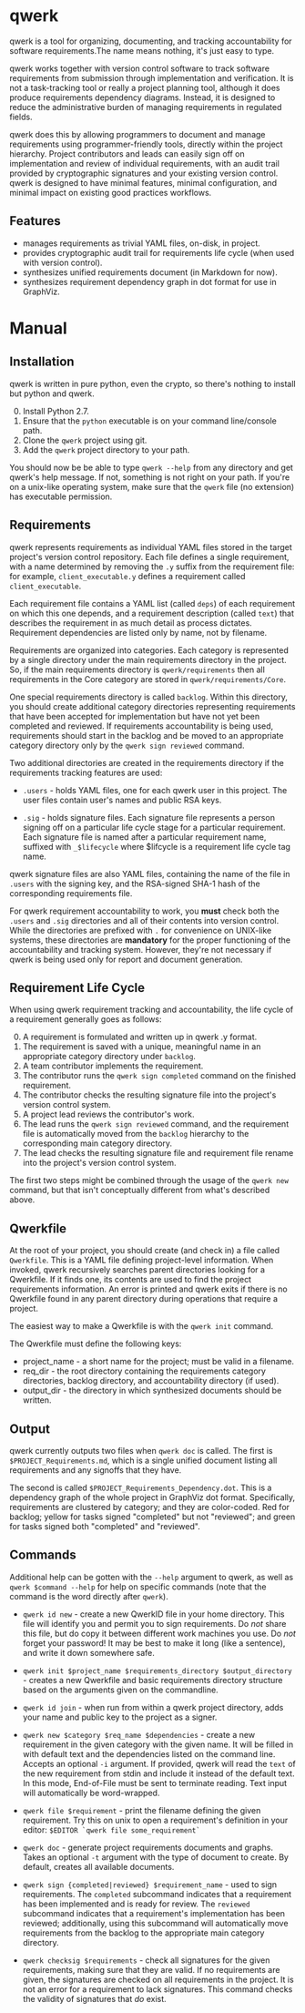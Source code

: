 qwerk
=====

qwerk is a tool for organizing, documenting, and tracking accountability for software requirements.The name means nothing, it's just easy to type.

qwerk works together with version control software to track software requirements from submission through implementation and verification. It is not a task-tracking tool or really a project planning tool, although it does produce requirements dependency diagrams. Instead, it is designed to reduce the administrative burden of managing requirements in regulated fields.

qwerk does this by allowing programmers to document and manage requirements using programmer-friendly tools, directly within the project hierarchy. Project contributors and leads can easily sign off on implementation and review of individual requirements, with an audit trail provided by cryptographic signatures and your existing version control. qwerk is designed to have minimal features, minimal configuration, and minimal impact on existing good practices workflows.

Features
--------

* manages requirements as trivial YAML files, on-disk, in project.
* provides cryptographic audit trail for requirements life cycle (when used with version control).
* synthesizes unified requirements document (in Markdown for now).
* synthesizes requirement dependency graph in dot format for use in GraphViz.

Manual
======

Installation
------------

qwerk is written in pure python, even the crypto, so there's nothing to install but python and qwerk.

0. Install Python 2.7.
0. Ensure that the `python` executable is on your command line/console path.
0. Clone the `qwerk` project using git.
0. Add the `qwerk` project directory to your path.

You should now be be able to type `qwerk --help` from any directory and get qwerk's help message. If not, something is not right on your path. If you're on a unix-like operating system, make sure that the `qwerk` file (no extension) has executable permission.


Requirements
------------

qwerk represents requirements as individual YAML files stored in the target project's version control repository. Each file defines a single requirement, with a name determined by removing the `.y` suffix from the requirement file: for example, `client_executable.y` defines a requirement called `client_executable`.

Each requirement file contains a YAML list (called `deps`) of each requirement on which this one depends, and a requirement description (called `text`) that describes the requirement in as much detail as process dictates. Requirement dependencies are listed only by name, not by filename.

Requirements are organized into categories. Each category is represented by a single directory under the main requirements directory in the project. So, if the main requirements directory is `qwerk/requirements` then all requirements in the Core category are stored in `qwerk/requirements/Core`.

One special requirements directory is called `backlog`. Within this directory, you should create additional category directories representing requirements that have been accepted for implementation but have not yet been completed and reviewed. If requirements accountability is being used, requirements should start in the backlog and be moved to an appropriate category directory only by the `qwerk sign reviewed` command.

Two additional directories are created in the requirements directory if the requirements tracking features are used:

* `.users` - holds YAML files, one for each qwerk user in this project. The user files contain user's names and public RSA keys.

* `.sig` - holds signature files. Each signature file represents a person signing off on a particular life cycle stage for a particular requirement. Each signature file is named after a particular requirement name, suffixed with `_$lifecycle` where $lifcycle is a requirement life cycle tag name.

qwerk signature files are also YAML files, containing the name of the file in `.users` with the signing key, and the RSA-signed SHA-1 hash of the corresponding requirements file.

For qwerk requirement accountability to work, you **must** check both the `.users` and `.sig` directories and all of their contents into version control. While the directories are prefixed with `.` for convenience on UNIX-like systems, these directories are **mandatory** for the proper functioning of the accountability and tracking system. However, they're not necessary if qwerk is being used only for report and document generation.


Requirement Life Cycle
----------------------

When using qwerk requirement tracking and accountability, the life cycle of a requirement generally goes as follows:

0. A requirement is formulated and written up in qwerk .y format.
0. The requirement is saved with a unique, meaningful name in an appropriate category directory under `backlog`.
0. A team contributor implements the requirement.
0. The contributor runs the `qwerk sign completed` command on the finished requirement.
0. The contributor checks the resulting signature file into the project's version control system.
0. A project lead reviews the contributor's work.
0. The lead runs the `qwerk sign reviewed` command, and the requirement file is automatically moved from the `backlog` hierarchy to the corresponding main category directory.
0. The lead checks the resulting signature file and requirement file rename into the project's version control system.

The first two steps might be combined through the usage of the `qwerk new` command, but that isn't conceptually different from what's described above.

Qwerkfile
---------

At the root of your project, you should create (and check in) a file called `Qwerkfile`. This is a YAML file defining project-level information. When invoked, qwerk recursively searches parent directories looking for a Qwerkfile. If it finds one, its contents are used to find the project requirements information. An error is printed and qwerk exits if there is no Qwerkfile found in any parent directory during operations that require a project.

The easiest way to make a Qwerkfile is with the `qwerk init` command.

The Qwerkfile must define the following keys:

* project_name - a short name for the project; must be valid in a filename.
* req_dir - the root directory containing the requirements category directories, backlog directory, and accountability directory (if used).
* output_dir - the directory in which synthesized documents should be written.

Output
------

qwerk currently outputs two files when `qwerk doc` is called. The first is `$PROJECT_Requirements.md`, which is a single unified document listing all requirements and any signoffs that they have.

The second is called `$PROJECT_Requirements_Dependency.dot`. This is a dependency graph of the whole project in GraphViz dot format. Specifically, requirements are clustered by category; and they are color-coded. Red for backlog; yellow for tasks signed "completed" but not "reviewed"; and green for tasks signed both "completed" and "reviewed".

Commands
--------

Additional help can be gotten with the `--help` argument to qwerk, as well as `qwerk $command --help` for help on specific commands (note that the command is the word directly after `qwerk`).

* `qwerk id new` - create a new QwerkID file in your home directory. This file will identify you and permit you to sign requirements. Do *not* share this file, but do copy it between different work machines you use. Do *not* forget your password! It may be best to make it long (like a sentence), and write it down somewhere safe.

* `qwerk init $project_name $requirements_directory $output_directory` - creates a new Qwerkfile and basic requirements directory structure based on the arguments given on the commandline.

* `qwerk id join` - when run from within a qwerk project directory, adds your name and public key to the project as a signer.

* `qwerk new $category $req_name $dependencies` - create a new requirement in the given category with the given name. It will be filled in with default text and the dependencies listed on the command line. Accepts an optional `-i` argument. If provided, qwerk will read the `text` of the new requirement from stdin and include it instead of the default text. In this mode, End-of-File must be sent to terminate reading. Text input will automatically be word-wrapped.

* `qwerk file $requirement` - print the filename defining the given requirement. Try this on unix to open a requirement's definition in your editor: `` $EDITOR `qwerk file some_requirement` ``

* `qwerk doc` - generate project requirements documents and graphs. Takes an optional `-t` argument with the type of document to create. By default, creates all available documents.

* `qwerk sign {completed|reviewed} $requirement_name` - used to sign requirements. The `completed` subcommand indicates that a requirement has been implemented and is ready for review. The `reviewed` subcommand indicates that a requirement's implementation has been reviewed; additionally, using this subcommand will automatically move requirements from the backlog to the appropriate main category directory.

* `qwerk checksig $requirements` - check all signatures for the given requirements, making sure that they are valid. If no requirements are given, the signatures are checked on all requirements in the project. It is not an error for a requirement to lack signatures. This command checks the validity of signatures that *do* exist.
